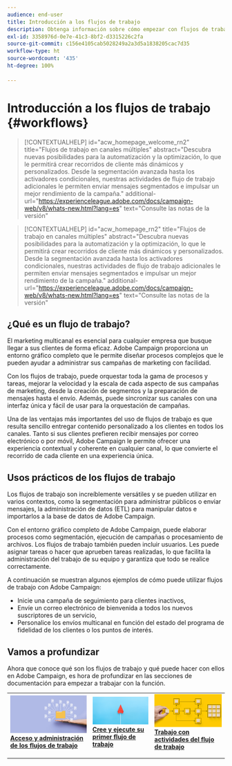 ```yaml
---
audience: end-user
title: Introducción a los flujos de trabajo
description: Obtenga información sobre cómo empezar con flujos de trabajo
exl-id: 3358976d-0e7e-41c3-8bf2-d3315226c2fa
source-git-commit: c156e4105cab5028249a2a3d5a1838205cac7d35
workflow-type: ht
source-wordcount: '435'
ht-degree: 100%

---
```


# Introducción a los flujos de trabajo {#workflows}

>[!CONTEXTUALHELP]
>id="acw_homepage_welcome_rn2"
>title="Flujos de trabajo en canales múltiples"
>abstract="Descubra nuevas posibilidades para la automatización y la optimización, lo que le permitirá crear recorridos de cliente más dinámicos y personalizados. Desde la segmentación avanzada hasta los activadores condicionales, nuestras actividades de flujo de trabajo adicionales le permiten enviar mensajes segmentados e impulsar un mejor rendimiento de la campaña."
>additional-url="https://experienceleague.adobe.com/docs/campaign-web/v8/whats-new.html?lang=es" text="Consulte las notas de la versión"

<!--TO REMOVE BELOW-->
>[!CONTEXTUALHELP]
>id="acw_homepage_rn2"
>title="Flujos de trabajo en canales múltiples"
>abstract="Descubra nuevas posibilidades para la automatización y la optimización, lo que le permitirá crear recorridos de cliente más dinámicos y personalizados. Desde la segmentación avanzada hasta los activadores condicionales, nuestras actividades de flujo de trabajo adicionales le permiten enviar mensajes segmentados e impulsar un mejor rendimiento de la campaña."
>additional-url="https://experienceleague.adobe.com/docs/campaign-web/v8/whats-new.html?lang=es" text="Consulte las notas de la versión"

<!--TO REMOVE ABOVE-->

## ¿Qué es un flujo de trabajo?

El marketing multicanal es esencial para cualquier empresa que busque llegar a sus clientes de forma eficaz. Adobe Campaign proporciona un entorno gráfico completo que le permite diseñar procesos complejos que le pueden ayudar a administrar sus campañas de marketing con facilidad.

Con los flujos de trabajo, puede orquestar toda la gama de procesos y tareas, mejorar la velocidad y la escala de cada aspecto de sus campañas de marketing, desde la creación de segmentos y la preparación de mensajes hasta el envío. Además, puede sincronizar sus canales con una interfaz única y fácil de usar para la orquestación de campañas.

Una de las ventajas más importantes del uso de flujos de trabajo es que resulta sencillo entregar contenido personalizado a los clientes en todos los canales. Tanto si sus clientes prefieren recibir mensajes por correo electrónico o por móvil, Adobe Campaign le permite ofrecer una experiencia contextual y coherente en cualquier canal, lo que convierte el recorrido de cada cliente en una experiencia única.

## Usos prácticos de los flujos de trabajo

Los flujos de trabajo son increíblemente versátiles y se pueden utilizar en varios contextos, como la segmentación para administrar públicos o enviar mensajes, la administración de datos (ETL) para manipular datos e importarlos a la base de datos de Adobe Campaign.

Con el entorno gráfico completo de Adobe Campaign, puede elaborar procesos como segmentación, ejecución de campañas o procesamiento de archivos. Los flujos de trabajo también pueden incluir usuarios. Les puede asignar tareas o hacer que aprueben tareas realizadas, lo que facilita la administración del trabajo de su equipo y garantiza que todo se realice correctamente.

A continuación se muestran algunos ejemplos de cómo puede utilizar flujos de trabajo con Adobe Campaign:

* Inicie una campaña de seguimiento para clientes inactivos,
* Envíe un correo electrónico de bienvenida a todos los nuevos suscriptores de un servicio,
* Personalice los envíos multicanal en función del estado del programa de fidelidad de los clientes o los puntos de interés.

## Vamos a profundizar

Ahora que conoce qué son los flujos de trabajo y qué puede hacer con ellos en Adobe Campaign, es hora de profundizar en las secciones de documentación para empezar a trabajar con la función.

<table style="table-layout:fixed"><tr style="border: 0;">
<td>
<a href="access-monitor.md">
<img alt="Acceso y administración de flujos de trabajo" src="assets/do-not-localize/workflow-access.jpeg">
</a>
<div>
<a href="access-monitor.md"><strong>Acceso y administración de los flujos de trabajo</strong></a>
</div>
<p>
</td>
<td>
<a href="create-workflow.md">
<img alt="Posible cliente" src="assets/do-not-localize/workflow-create.jpeg">
</a>
<div><a href="create-workflow.md"><strong>Cree y ejecute su primer flujo de trabajo</strong>
</div>
<p>
</td>
<td>
<a href="activities/about-activities.md">
<img alt="Poco frecuente" src="assets/do-not-localize/workflow-activities.jpeg">
</a>
<div>
<a href="activities/about-activities.md"><strong>Trabajo con actividades del flujo de trabajo</strong></a>
</div>
<p></td>
</tr></table>
